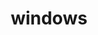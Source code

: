 ---
title: windows
menu:
  sidebar:
    name: windows
    identifier: windows
    parent: os
    weight: 20
---